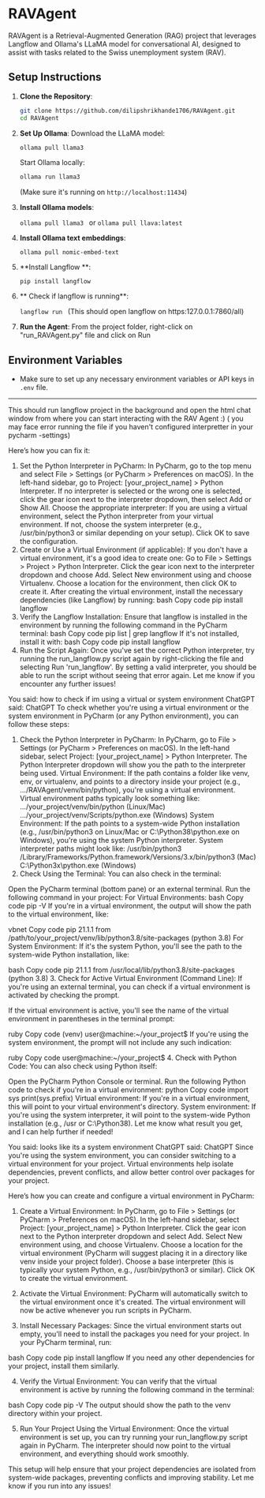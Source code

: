 # RAVAgent

RAVAgent is a Retrieval-Augmented Generation (RAG) project that leverages Langflow and Ollama's LLaMA model for conversational AI, designed to assist with tasks related to the Swiss unemployment system (RAV).

## Setup Instructions

1. **Clone the Repository**:
    ```bash
    git clone https://github.com/dilipshrikhande1706/RAVAgent.git
    cd RAVAgent
    ```

2. **Set Up Ollama**:
    Download the LLaMA model:
    ```bash
    ollama pull llama3
    ```
    Start Ollama locally:
    ```bash
    ollama run llama3
    ```
    (Make sure it's running on `http://localhost:11434`)

3. **Install Ollama models**:
    
    ``ollama pull llama3
    ``
or     ``ollama pull llava:latest
    ``

4. **Install Ollama text embeddings**:
    
    ``ollama pull nomic-embed-text
    ``
4. **Install Langflow **:
    
    ``pip install langflow
    ``
5. ** Check if langflow is running**:
    
    ``langflow run
    ``
   (This should open langflow on https:127.0.0.1:7860/all)

6. **Run the Agent**:
From the project folder, right-click on "run_RAVAgent.py" file and click on Run

## Environment Variables
- Make sure to set up any necessary environment variables or API keys in `.env` file.

------------------------------------------------------------------------------------------------------------------------
This should run langflow project in the background and open the html chat window from where you can start interacting with the RAV Agent :)
( you may face error running the file if you haven't configured interpretter in your pycharm -settings)

Here’s how you can fix it:

1. Set the Python Interpreter in PyCharm:
In PyCharm, go to the top menu and select File > Settings (or PyCharm > Preferences on macOS).
In the left-hand sidebar, go to Project: [your_project_name] > Python Interpreter.
If no interpreter is selected or the wrong one is selected, click the gear icon next to the interpreter dropdown, then select Add or Show All.
Choose the appropriate interpreter:
If you are using a virtual environment, select the Python interpreter from your virtual environment.
If not, choose the system interpreter (e.g., /usr/bin/python3 or similar depending on your setup).
Click OK to save the configuration.
2. Create or Use a Virtual Environment (if applicable):
If you don't have a virtual environment, it's a good idea to create one:
Go to File > Settings > Project > Python Interpreter.
Click the gear icon next to the interpreter dropdown and choose Add.
Select New environment using and choose Virtualenv.
Choose a location for the environment, then click OK to create it.
After creating the virtual environment, install the necessary dependencies (like Langflow) by running:
bash
Copy code
pip install langflow
3. Verify the Langflow Installation:
Ensure that langflow is installed in the environment by running the following command in the PyCharm terminal:
bash
Copy code
pip list | grep langflow
If it's not installed, install it with:
bash
Copy code
pip install langflow
4. Run the Script Again:
Once you've set the correct Python interpreter, try running the run_langflow.py script again by right-clicking the file and selecting Run 'run_langflow'.
By setting a valid interpreter, you should be able to run the script without seeing that error again. Let me know if you encounter any further issues!







You said:
how to check if im using a virtual or system environment
ChatGPT said:
ChatGPT
To check whether you're using a virtual environment or the system environment in PyCharm (or any Python environment), you can follow these steps:

1. Check the Python Interpreter in PyCharm:
In PyCharm, go to File > Settings (or PyCharm > Preferences on macOS).
In the left-hand sidebar, select Project: [your_project_name] > Python Interpreter.
The Python Interpreter dropdown will show you the path to the interpreter being used.
Virtual Environment:
If the path contains a folder like venv, env, or virtualenv, and points to a directory inside your project (e.g., .../RAVAgent/venv/bin/python), you're using a virtual environment.
Virtual environment paths typically look something like:
.../your_project/venv/bin/python (Linux/Mac)
.../your_project/venv/Scripts/python.exe (Windows)
System Environment:
If the path points to a system-wide Python installation (e.g., /usr/bin/python3 on Linux/Mac or C:\Python38\python.exe on Windows), you're using the system Python interpreter.
System interpreter paths might look like:
/usr/bin/python3
/Library/Frameworks/Python.framework/Versions/3.x/bin/python3 (Mac)
C:\Python3x\python.exe (Windows)
2. Check Using the Terminal:
You can also check in the terminal:

Open the PyCharm terminal (bottom pane) or an external terminal.
Run the following command in your project:
For Virtual Environments:
bash
Copy code
pip -V
If you're in a virtual environment, the output will show the path to the virtual environment, like:

vbnet
Copy code
pip 21.1.1 from /path/to/your_project/venv/lib/python3.8/site-packages (python 3.8)
For System Environment:
If it's the system Python, you'll see the path to the system-wide Python installation, like:

bash
Copy code
pip 21.1.1 from /usr/local/lib/python3.8/site-packages (python 3.8)
3. Check for Active Virtual Environment (Command Line):
If you're using an external terminal, you can check if a virtual environment is activated by checking the prompt.

If the virtual environment is active, you'll see the name of the virtual environment in parentheses in the terminal prompt:

ruby
Copy code
(venv) user@machine:~/your_project$
If you're using the system environment, the prompt will not include any such indication:

ruby
Copy code
user@machine:~/your_project$
4. Check with Python Code:
You can also check using Python itself:

Open the PyCharm Python Console or terminal.
Run the following Python code to check if you're in a virtual environment:
python
Copy code
import sys
print(sys.prefix)
Virtual environment: If you're in a virtual environment, this will point to your virtual environment's directory.
System environment: If you're using the system interpreter, it will point to the system-wide Python installation (e.g., /usr or C:\Python38).
Let me know what result you get, and I can help further if needed!






You said:
looks like its a system environment
ChatGPT said:
ChatGPT
Since you're using the system environment, you can consider switching to a virtual environment for your project. Virtual environments help isolate dependencies, prevent conflicts, and allow better control over packages for your project.

Here’s how you can create and configure a virtual environment in PyCharm:

1. Create a Virtual Environment:
In PyCharm, go to File > Settings (or PyCharm > Preferences on macOS).
In the left-hand sidebar, select Project: [your_project_name] > Python Interpreter.
Click the gear icon next to the Python interpreter dropdown and select Add.
Select New environment using, and choose Virtualenv.
Choose a location for the virtual environment (PyCharm will suggest placing it in a directory like venv inside your project folder).
Choose a base interpreter (this is typically your system Python, e.g., /usr/bin/python3 or similar).
Click OK to create the virtual environment.
2. Activate the Virtual Environment:
PyCharm will automatically switch to the virtual environment once it's created. The virtual environment will now be active whenever you run scripts in PyCharm.

3. Install Necessary Packages:
Since the virtual environment starts out empty, you'll need to install the packages you need for your project. In your PyCharm terminal, run:

bash
Copy code
pip install langflow
If you need any other dependencies for your project, install them similarly.

4. Verify the Virtual Environment:
You can verify that the virtual environment is active by running the following command in the terminal:

bash
Copy code
pip -V
The output should show the path to the venv directory within your project.

5. Run Your Project Using the Virtual Environment:
Once the virtual environment is set up, you can try running your run_langflow.py script again in PyCharm. The interpreter should now point to the virtual environment, and everything should work smoothly.

This setup will help ensure that your project dependencies are isolated from system-wide packages, preventing conflicts and improving stability. Let me know if you run into any issues!

